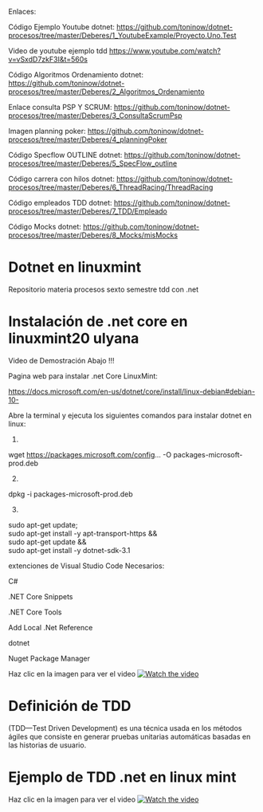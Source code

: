 Enlaces:

Código Ejemplo Youtube dotnet:
https://github.com/toninow/dotnet-procesos/tree/master/Deberes/1_YoutubeExample/Proyecto.Uno.Test

Video de youtube ejemplo tdd
https://www.youtube.com/watch?v=vSxdD7zkF3I&t=560s

Código Algoritmos Ordenamiento dotnet:
https://github.com/toninow/dotnet-procesos/tree/master/Deberes/2_Algoritmos_Ordenamiento

Enlace consulta PSP Y SCRUM:
https://github.com/toninow/dotnet-procesos/tree/master/Deberes/3_ConsultaScrumPsp

Imagen planning poker:
https://github.com/toninow/dotnet-procesos/tree/master/Deberes/4_planningPoker

Código Specflow OUTLINE dotnet:
https://github.com/toninow/dotnet-procesos/tree/master/Deberes/5_SpecFlow_outline

Código carrera con hilos dotnet:
https://github.com/toninow/dotnet-procesos/tree/master/Deberes/6_ThreadRacing/ThreadRacing

Código empleados TDD dotnet:
https://github.com/toninow/dotnet-procesos/tree/master/Deberes/7_TDD/Empleado

Código Mocks dotnet:
https://github.com/toninow/dotnet-procesos/tree/master/Deberes/8_Mocks/misMocks


# Dotnet en linuxmint

Repositorio materia procesos sexto semestre tdd con .net 

# Instalación de .net core en linuxmint20 ulyana

Video de Demostración Abajo !!!

Pagina web para instalar .net Core LinuxMint:

https://docs.microsoft.com/en-us/dotnet/core/install/linux-debian#debian-10-

Abre la terminal y ejecuta los siguientes comandos para instalar dotnet en linux:

1)
wget https://packages.microsoft.com/config... -O packages-microsoft-prod.deb

2)
dpkg -i packages-microsoft-prod.deb

3)
sudo apt-get update; \
  sudo apt-get install -y apt-transport-https && \
  sudo apt-get update && \
  sudo apt-get install -y dotnet-sdk-3.1

extenciones de Visual Studio Code Necesarios:

C#

.NET Core Snippets

.NET Core Tools 

Add Local .Net Reference

dotnet

Nuget Package Manager

Haz clic en la imagen para ver el video
[![Watch the video](https://i2.wp.com/www.swhosting.com/blog/wp-content/uploads/2018/06/Instalar-NET-Core-en-Linux-v2.jpg?fit=1024%2C535&ssl=1)](https://www.youtube.com/embed/8-FireusJic)

# Definición de TDD

(TDD—Test Driven Development) es una técnica usada en los métodos ágiles que consiste en generar pruebas unitarias automáticas basadas en las historias de usuario. 
 
# Ejemplo de TDD .net en linux mint

Haz clic en la imagen para ver el video
[![Watch the video](https://blog.irontec.com/wp-content/uploads/2016/07/red-green-refacto.png)](https://www.youtube.com/watch?v=vSxdD7zkF3I&t=687s)
